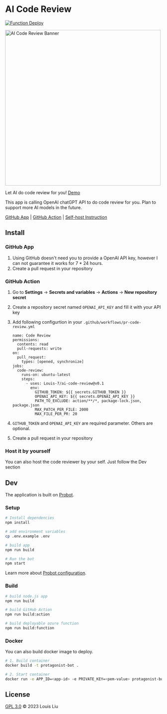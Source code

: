 # AI Code Review

[![Function Deploy](https://github.com/Louis-7/ai-code-review/actions/workflows/main_ai-code-review-gh-app.yml/badge.svg)](https://github.com/Louis-7/ai-code-review/actions/workflows/main_ai-code-review-gh-app.yml)

<img width="500" alt="AI Code Review Banner" src="https://github.com/Louis-7/ai-code-review/assets/12605300/e4a0bfb6-b1f4-4dd5-a2d7-7d68711531e9">

Let AI do code review for you! [Demo](https://github.com/Louis-7/ranking-board/pull/10)

This app is calling OpenAI chatGPT API to do code review for you. Plan to support more AI models in the future.

[GitHub App](https://github.com/apps/ai-code-review) | [GitHub Action](https://github.com/marketplace/actions/quick-ai-code-review) | [Self-host Instruction](https://github.com/Louis-7/ai-code-review/tree/development#host-it-by-yourself) 

## Install

### GitHub App

1. Using GitHub doesn't need you to provide a OpenAI API key, however I can not guarantee it works for 7 * 24 hours.
2. Create a pull request in your repository

### GitHub Action

1. Go to **Settings** -> **Secrets and variables** -> **Actions** -> **New repository secret**

2. Create a repository secret named `OPENAI_API_KEY` and fill it with your API key

3. Add following configurtion in your `.github/workflows/pr-code-review.yml`

   ```
   name: Code Review
   permissions:
     contents: read
     pull-requests: write
   on:
     pull_request:
       types: [opened, synchronize]
   jobs:
     code-review:
       runs-on: ubuntu-latest
       steps:
         - uses: Louis-7/ai-code-review@v0.1
           env:
             GITHUB_TOKEN: ${{ secrets.GITHUB_TOKEN }}
             OPENAI_API_KEY: ${{ secrets.OPENAI_API_KEY }}
             PATH_TO_EXCLUDE: action/**/*, package-lock.json, package.json
             MAX_PATCH_PER_FILE: 2000
             MAX_FILE_PER_PR: 20
   ```

4. `GITHUB_TOKEN` and `OPENAI_API_KEY` are required parameter. Others are optional.

5. Create a pull request in your repository

### Host it by yourself

You can also host the code reviewer by your self. Just follow the Dev section

## Dev

The application is built on [Probot](https://github.com/probot/probot).

### Setup

```sh
# Install dependencies
npm install

# add environment variables
cp .env.example .env

# build app
npm run build

# Run the bot
npm start
```

Learn more about [Probot configuration](https://probot.github.io/docs/configuration/).

### Build

```sh
# build node.js app
npm run build

# build GitHub Action
npm run build:action

# build deployable azure function
npm run build:function
```

### Docker

You can also build docker image to deploy.

```sh
# 1. Build container
docker build -t protagonist-bot .

# 2. Start container
docker run -e APP_ID=<app-id> -e PRIVATE_KEY=<pem-value> protagonist-bot
```

## License

[GPL 3.0](LICENSE) © 2023 Louis Liu
